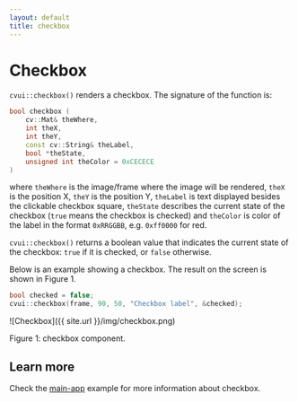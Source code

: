 ```yaml
---
layout: default
title: checkbox
---
```


# Checkbox

`cvui::checkbox()` renders a checkbox. The signature of the function is:

```cpp
bool checkbox (
    cv::Mat& theWhere,
    int theX,
    int theY,
    const cv::String& theLabel,
    bool *theState,
    unsigned int theColor = 0xCECECE
)
```

where `theWhere` is the image/frame where the image will be rendered, `theX` is the position X, `theY` is the position Y, `theLabel` is text displayed besides the clickable checkbox square, `theState` describes the current state of the checkbox (`true` means the checkbox is checked) and `theColor` is color of the label in the format `0xRRGGBB`, e.g. `0xff0000` for red.

`cvui::checkbox()` returns a boolean value that indicates the current state of the checkbox: `true` if it is checked, or `false` otherwise.

Below is an example showing a checkbox. The result on the screen is shown in Figure 1.

```cpp
bool checked = false;
cvui::checkbox(frame, 90, 50, "Checkbox label", &checked);
```

![Checkbox]({{ site.url }}/img/checkbox.png)
<p class="img-caption">Figure 1: checkbox component.</p>

## Learn more

Check the [main-app](https://github.com/Dovyski/cvui/tree/master/example/src/main-app) example for more information about checkbox.
